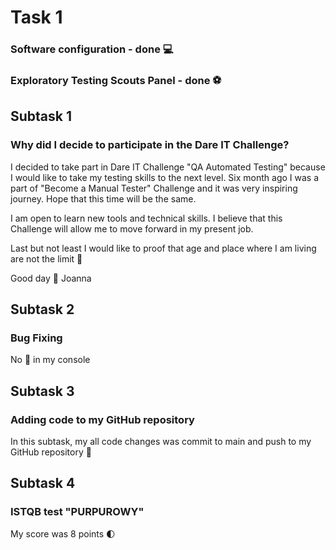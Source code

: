 # Task 1
### Software configuration - done :computer:
### Exploratory Testing Scouts Panel - done :soccer:
## Subtask 1
### Why did I decide to participate in the Dare IT Challenge?
I decided to take part in Dare IT Challenge "QA Automated Testing" because I would like to take my testing skills to the next level. Six month ago I was a part of "Become a Manual Tester" Challenge and it was very inspiring journey. Hope that this time will be the same.

I am open to learn new tools and technical skills. I believe that this Challenge will allow me to move forward in my present job.

Last but not least I would like to proof that age and place where I am living are not the limit :rocket:

Good day :deciduous_tree: Joanna
## Subtask 2
### Bug Fixing
No :bug: in my console 
## Subtask 3
### Adding code to my GitHub repository
In this subtask, my all code changes was commit to main and push to my GitHub repository :muscle:
## Subtask 4
### ISTQB test "PURPUROWY"
My score was 8 points :first_quarter_moon:
